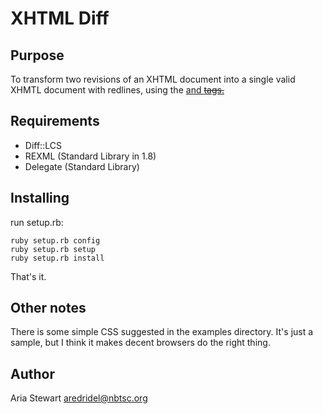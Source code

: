 XHTML Diff
==========

Purpose
-------

To transform two revisions of an XHTML document into a single valid XHMTL
document with redlines, using the <ins> and <del> tags.

Requirements
------------

* Diff::LCS
* REXML (Standard Library in 1.8)
* Delegate (Standard Library)

Installing
----------

run setup.rb:

	ruby setup.rb config
	ruby setup.rb setup
	ruby setup.rb install

That's it.

Other notes
-----------

There is some simple CSS suggested in the examples directory. It's just a 
sample, but I think it makes decent browsers do the right thing. 

Author
-----
Aria Stewart <aredridel@nbtsc.org>
